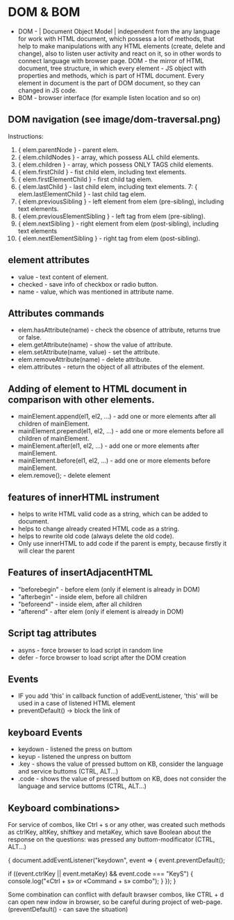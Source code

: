 # DOM & BOM

- DOM - | Document Object Model | independent from the any language for work with HTML document, which possess a lot of methods, that help to make manipulations with any HTML elements (create, delete and change), also to listen user activity and react on it, so in other words to connect language with browser page.
DOM - the mirror of HTML document, tree structure, in which every element - JS object with properties and methods, which is part of HTML document. Every element in document is the part of DOM document, so they can changed in JS code. 
- BOM - browser interface (for example listen location and so on)

## DOM navigation (see image/dom-traversal.png)

Instructions: 
1. { elem.parentNode } - parent elem.
2. { elem.childNodes } - array, which possess ALL child elements.
3. { elem.children } - array, which possess ONLY TAGS child elements.
4. { elem.firstChild } - fist child elem, including text elements.
5. { elem.firstElementChild } - first child tag elem.
6. { elem.lastChild } - last child elem, including text elements.
7: { elem.lastElementChild } - last child tag elem.
8. { elem.previousSibling } - left element from elem (pre-sibling), including text elements.
9. { elem.previousElementSibling } - left tag from elem (pre-sibling).
10. { elem.nextSibling } - right element from elem (post-sibling), including text elements
11. { elem.nextElementSibling } - right tag from elem (post-sibling).

## element attributes
- value - text content of element.
- checked - save info of checkbox or radio button.
- name - value, which was mentioned in attribute name.

## Attributes commands
- elem.hasAttribute(name) - check the obsence of attribute, returns true or false.
- elem.getAttribute(name) - show the value of attribute.
- elem.setAttribute(name, value) - set the attribute.
- elem.removeAttribute(name) - delete attribute.
- elem.attributes - return the object of all attributes of the element.


## Adding of element to HTML document in comparison with other elements.
- mainElement.append(el1, el2, ...) - add one or more elements after all children of mainElement.
- mainElement.prepend(el1, el2, ...) - add one or more elements before all children of mainElement.
- mainElement.after(el1, el2, ...) - add one or more elements after mainElement.
- mainElement.before(el1, el2, ...) - add one or more elements before mainElement.
- elem.remove(); - delete element

## features of innerHTML instrument
- helps to write HTML valid code as a string, which can be added to document.
- helps to change already created HTML code as a string.
- helps to rewrite old code (always delete the old code).
- Only use innerHTML to add code if the parent is empty, because firstly it will clear the parent

## Features of insertAdjacentHTML
- "beforebegin" - before elem (only if element is already in DOM)
- "afterbegin" - inside elem, before all children
- "beforeend" - inside elem, after all children
- "afterend" - after elem (only if element is already in DOM)

## Script tag attributes
- asyns - force browser to load script in random line
- defer - force browser to load script after the DOM creation

## Events
- IF you add 'this' in callback function of addEventListener, 'this' will be used in a case of listened HTML element
- preventDefault() -> block the link of <a></a>

## keyboard Events
- keydown - listened the press on buttom
- keyup - listened the unpress on buttom
- .key - shows the value of pressed buttom on KB, consider the language and service buttoms (CTRL, ALT...) 
- .code - shows the value of pressed buttom on KB, does not consider the language and service buttoms (CTRL, ALT...) 

## Keyboard combinations>
For service of combos, like Ctrl + s or any other, was created such methods as ctrlKey, altKey, shiftkey and metaKey, which save Boolean about the response on the questions: was pressed any buttom-modificator (CTRL, ALT...)

{
document.addEventListener("keydown", event => {
  event.preventDefault();

  if ((event.ctrlKey || event.metaKey) && event.code === "KeyS") {
    console.log("«Ctrl + s» or «Command + s» combo");
  }
});
}

Some combination can conflict with default brawser combos, like CTRL + d can open new indow in browser, so be careful during project of web-page. (preventDefault() - can save the situation)
